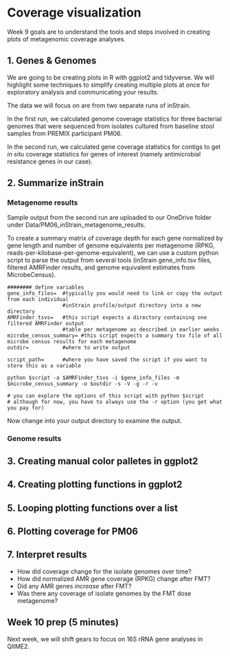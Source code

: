 # Coverage visualization

Week 9 goals are to understand the tools and steps involved in creating plots of metagenomic coverage analyses.

## 1. Genes & Genomes

We are going to be creating plots in R with ggplot2 and tidyverse. We will highlight some techniques to simplify creating multiple plots at once for exploratory analysis and communicating your results.

The data we will focus on are from two separate runs of inStrain.

In the first run, we calculated genome coverage statistics for three bacterial genomes that were sequenced from isolates cultured from baseline stool samples from PREMIX participant PM06.

In the second run, we calculated gene coverage statistics for contigs to get *in situ* coverage statistics for genes of interest (namely antimicrobial resistance genes in our case).

## 2.  Summarize inStrain


### Metagenome results
Sample output from the second run are uploaded to our OneDrive folder under Data/PM06_inStrain_metagenome_results.

To create a summary matrix of coverage depth for each gene normalized by gene length and number of genome equivalents per metagenome (RPKG, reads-per-kilobase-per-genome-equivalent), we can use a custom python script to parse the output from several tools (inStrain gene_info.tsv files, filtered AMRFinder results, and genome equivalent estimates from MicrobeCensus).

```console
######## define variables
gene_info_files=  #typically you would need to link or copy the output from each individual 
                  #inStrain profile/output directory into a new directory
AMRFinder_tsvs=   #this script expects a directory containing one filtered AMRFinder output 
                  #table per metagenome as described in earlier weeks
microbe_census_summary= #this script expects a summary tsv file of all microbe census results for each metagenome
outdir=           #where to write output

script_path=      #where you have saved the script if you want to store this as a variable
```

```console
python $script -a $AMRFinder_tsvs -i $gene_info_files -m $microbe_census_summary -o $outdir -s -V -g -r -v

# you can explore the options of this script with python $script 
# although for now, you have to always use the -r option (you get what you pay for)
```

Now change into your output directory to examine the output.


### Genome results


## 3. Creating manual color palletes in ggplot2

## 4. Creating plotting functions in ggplot2

## 5. Looping plotting functions over a list

## 6. Plotting coverage for PM06


## 7. Interpret results

- How did coverage change for the isolate genomes over time?
- How did normalized AMR gene coverage (RPKG) change after FMT?
- Did any AMR genes *increase* after FMT? 
- Was there any coverage of isolate genomes by the FMT dose metagenome?

## Week 10 prep (5 minutes)

Next week, we will shift gears to focus on 16S rRNA gene analyses in QIIME2.
